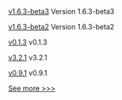 
[v1.6.3-beta3](https://github.com/hyperledger-labs/hlf-operator/releases/tag/v1.6.3-beta3) Version 1.6.3-beta3

[v1.6.3-beta2](https://github.com/hyperledger-labs/hlf-operator/releases/tag/v1.6.3-beta2) Version 1.6.3-beta2

[v0.1.3](https://github.com/hyperledger/firefly-common/releases/tag/v0.1.3) v0.1.3

[v3.2.1](https://github.com/hyperledger/firefly-ethconnect/releases/tag/v3.2.1) v3.2.1

[v0.9.1](https://github.com/hyperledger/firefly-transaction-manager/releases/tag/v0.9.1) v0.9.1


[See more >>>](https://start-here.hyperledger.org/releases)
